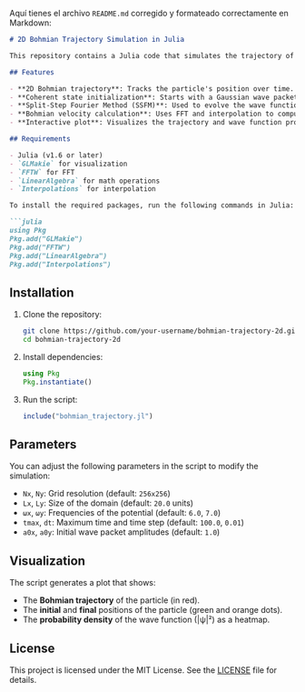 Aquí tienes el archivo `README.md` corregido y formateado correctamente en Markdown:

````markdown
# 2D Bohmian Trajectory Simulation in Julia

This repository contains a Julia code that simulates the trajectory of a quantum particle using the Bohmian mechanics approach in a 2D harmonic potential. The simulation uses the Split-Step Fourier Method (SSFM) to evolve the wave function and interpolate the Bohmian velocities.

## Features

- **2D Bohmian trajectory**: Tracks the particle's position over time.
- **Coherent state initialization**: Starts with a Gaussian wave packet.
- **Split-Step Fourier Method (SSFM)**: Used to evolve the wave function in time.
- **Bohmian velocity calculation**: Uses FFT and interpolation to compute the velocity field.
- **Interactive plot**: Visualizes the trajectory and wave function probability density.

## Requirements

- Julia (v1.6 or later)
- `GLMakie` for visualization
- `FFTW` for FFT
- `LinearAlgebra` for math operations
- `Interpolations` for interpolation

To install the required packages, run the following commands in Julia:

```julia
using Pkg
Pkg.add("GLMakie")
Pkg.add("FFTW")
Pkg.add("LinearAlgebra")
Pkg.add("Interpolations")
````

## Installation

1. Clone the repository:

   ```bash
   git clone https://github.com/your-username/bohmian-trajectory-2d.git
   cd bohmian-trajectory-2d
   ```

2. Install dependencies:

   ```julia
   using Pkg
   Pkg.instantiate()
   ```

3. Run the script:

   ```julia
   include("bohmian_trajectory.jl")
   ```

## Parameters

You can adjust the following parameters in the script to modify the simulation:

* `Nx`, `Ny`: Grid resolution (default: `256x256`)
* `Lx`, `Ly`: Size of the domain (default: `20.0` units)
* `ωx`, `ωy`: Frequencies of the potential (default: `6.0`, `7.0`)
* `tmax`, `dt`: Maximum time and time step (default: `100.0`, `0.01`)
* `a0x`, `a0y`: Initial wave packet amplitudes (default: `1.0`)

## Visualization

The script generates a plot that shows:

* The **Bohmian trajectory** of the particle (in red).
* The **initial** and **final** positions of the particle (green and orange dots).
* The **probability density** of the wave function (|ψ|²) as a heatmap.

## License

This project is licensed under the MIT License. See the [LICENSE](LICENSE) file for details.